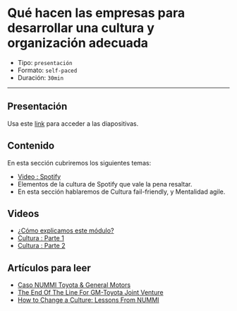 # Qué hacen las empresas para desarrollar una cultura y organización adecuada

* Tipo: `presentación`
* Formato: `self-paced`
* Duración: `30min`

***

## Presentación

Usa este [link](https://drive.google.com/open?id=1yj_REU5INR9YReqhyKUoqf2sBIPWBB55eYT8EDbrjhs)
para acceder a las diapositivas.

## Contenido

En esta sección cubriremos los siguientes temas:

* [Video : Spotify](https://vimeo.com/94950270)
* Elementos de la cultura de Spotify que vale la pena resaltar.
* En esta sección hablaremos de Cultura fail-friendly, y Mentalidad agile.

## Videos

* [¿Cómo explicamos este módulo?](https://www.useloom.com/share/bda80513b72d4aff80382be30334d822)
* [Cultura : Parte 1](https://www.useloom.com/share/90102cf63263435faa7f867c1e9c2d33)
* [Cultura : Parte 2](https://www.useloom.com/share/9829eb5e520a4ee69e2b915f2d388e30)

## Artículos para leer

* [Caso NUMMI Toyota & General Motors](https://docs.google.com/presentation/d/1QHzCOS1epFKtMueoI8_4P5J6UFr5RuIeZEFSR-Gb18o/edit#slide=id.p)
* [The End Of The Line For GM-Toyota Joint Venture](https://www.npr.org/templates/story/story.php?storyId=125229157)
* [How to Change a Culture: Lessons From NUMMI](https://sloanreview.mit.edu/article/how-to-change-a-culture-lessons-from-nummi/)